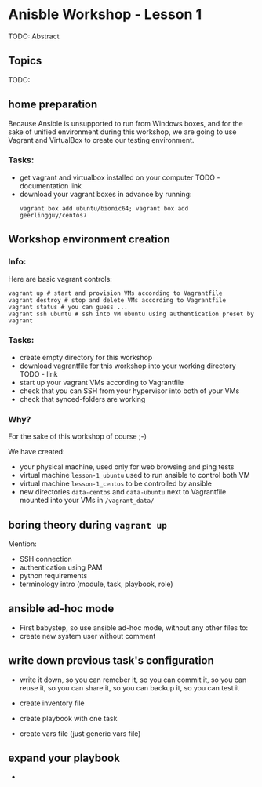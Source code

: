# Anisble Workshop - Lesson 1

TODO: Abstract

## Topics
TODO:

## home preparation

Because Ansible is unsupported to run from Windows boxes, and for the sake of unified environment during this workshop, we are going to use Vagrant and VirtualBox to create our testing environment.

### Tasks:
- get vagrant and virtualbox installed on your computer TODO - documentation link
- download your vagrant boxes in advance by running:
	```
	vagrant box add ubuntu/bionic64; vagrant box add geerlingguy/centos7
	```

## Workshop environment creation

### Info:
Here are basic vagrant controls:
```
vagrant up # start and provision VMs according to Vagrantfile
vagrant destroy # stop and delete VMs according to Vagrantfile
vagrant status # you can guess ...
vagrant ssh ubuntu # ssh into VM ubuntu using authentication preset by vagrant
```

### Tasks:
- create empty directory for this workshop
- download vagrantfile for this workshop into your working directory TODO - link
- start up your vagrant VMs according to Vagrantfile
- check that you can SSH from your hypervisor into both of your VMs
- check that synced-folders are working

### Why?

For the sake of this workshop of course ;-)

We have created:
- your physical machine, used only for web browsing and ping tests
- virtual machine `lesson-1_ubuntu` used to run ansible to control both VM
- virtual machine `lesson-1_centos` to be controlled by ansible 
- new directories `data-centos` and `data-ubuntu` next to Vagrantfile mounted into your VMs in `/vagrant_data/`

## boring theory during `vagrant up`

Mention:
- SSH connection
- authentication using PAM
- python requirements
- terminology intro (module, task, playbook, role)

## ansible ad-hoc mode

- First babystep, so use ansible ad-hoc mode, without any other files to:
- create new system user without comment

## write down previous task's configuration

- write it down, so you can remeber it, so you can commit it, so you can reuse it, so you can share it, so you can backup it, so you can test it

- create inventory file
- create playbook with one task
- create vars file (just generic vars file)

## expand your playbook

- 
